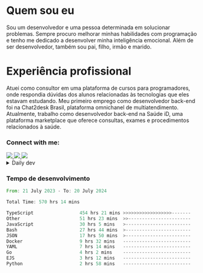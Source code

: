 # Quem sou eu
Sou um desenvolvedor e uma pessoa determinada em solucionar problemas. Sempre procuro melhorar minhas habilidades com programação e tenho me dedicado a desenvolver minha inteligência emocional. Além de ser desenvolvedor, também sou pai, filho, irmão e marido.

# Experiência profissional
Atuei como consultor em uma plataforma de cursos para programadores, onde respondia dúvidas dos alunos relacionadas às tecnologias que eles estavam estudando.
Meu primeiro emprego como desenvolvedor back-end foi na Chat2desk Brasil, plataforma omnichanel de multiatendimento.
Atualmente, trabalho como desenvolvedor back-end na Saúde iD, uma plataforma marketplace que oferece consultas, exames e procedimentos relacionados à saúde.

### Connect with me:
<a href="https://www.linkedin.com/in/theusmoreira" target="_blank" >
<img src="https://img.shields.io/badge/linkedin-%230077B5.svg?&style=for-the-badge&logo=linkedin&logoColor=white ">
</a>
<a href="https://www.instagram.com/matheus.s.moreira/" target="_blank">
<img src="https://img.shields.io/badge/instagram-%23E4405F.svg?&style=for-the-badge&logo=instagram&logoColor=white">
</a>
<a href="mailto:matheussm301@gmail.com"  target="_blank">
<img src="https://img.shields.io/badge/gmail-%23E4405F.svg?&style=for-the-badge&logo=gmail&logoColor=white">
</a>


<details>
  <summary>Daily dev </summary>
<p>
  <a href="https://app.daily.dev/matheussantos"><img src="https://github.com/matheus-santos-moreira/matheus-santos-moreira/blob/master/devcard.svg" width="200" alt="Matheus Santos's Dev Card"/></a>
 </p>
</details>

<h3>Tempo de desenvolvimento</h3>

<!--START_SECTION:waka-->

```rust
From: 21 July 2023 - To: 20 July 2024

Total Time: 570 hrs 14 mins

TypeScript                 454 hrs 21 mins >>>>>>>>>>>>>>>>>>-------   73.09 %
Other                      51 hrs 23 mins  >>-----------------------   08.27 %
JavaScript                 30 hrs 5 mins   >------------------------   04.84 %
Bash                       27 hrs 44 mins  >------------------------   04.46 %
JSON                       17 hrs 50 mins  >------------------------   02.87 %
Docker                     9 hrs 32 mins   -------------------------   01.53 %
YAML                       7 hrs 14 mins   -------------------------   01.17 %
Go                         4 hrs 2 mins    -------------------------   00.65 %
EJS                        3 hrs 12 mins   -------------------------   00.52 %
Python                     2 hrs 58 mins   -------------------------   00.48 %
```

<!--END_SECTION:waka-->
